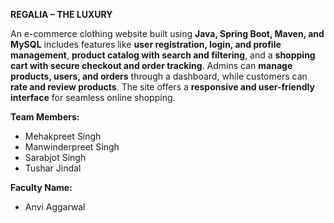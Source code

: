 **REGALIA – THE LUXURY**

An e-commerce clothing website built using **Java, Spring Boot, Maven, and MySQL** includes features like **user registration, login, and profile management**, **product catalog with search and filtering**, and a **shopping cart with secure checkout and order tracking**.
Admins can **manage products, users, and orders** through a dashboard, while customers can **rate and review products**.
The site offers a **responsive and user-friendly interface** for seamless online shopping.

**Team Members:**

* Mehakpreet Singh
* Manwinderpreet Singh
* Sarabjot Singh
* Tushar Jindal

**Faculty Name:**

* Anvi Aggarwal
